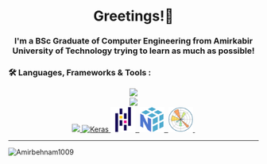 <h1 align="center"> Greetings!👋 </h1>
<h3 align="center">I'm a BSc Graduate of Computer Engineering from Amirkabir University of Technology trying to learn as much as possible!</h3>


### :hammer_and_wrench: Languages, Frameworks & Tools :


<p align="center">
  <a href="https://skillicons.dev">
    <img src="https://skillicons.dev/icons?i=python,c,cpp,java,html,css,js,php,react,wordpress" /><br>
    <img src="https://skillicons.dev/icons?i=mongodb,mysql,sqlite,arduino,gamemakerstudio,unity,git" /><br>
    <img src="https://skillicons.dev/icons?i=sklearn,tensorflow,pytorch" />
    <img width="50" height="50" alt="Keras" src="https://github.com/user-attachments/assets/f6c52b38-364b-44da-8c59-b421dd62e309" />
    <img src="https://github.com/devicons/devicon/blob/master/icons/pandas/pandas-original.svg" title="Pandas"  alt="Pandas" width="50" height="50"/>&nbsp;
    <img src="https://github.com/devicons/devicon/blob/master/icons/numpy/numpy-original.svg" title="Numpy"  alt="Numpy" width="50" height="50"/>&nbsp;
    <img src="https://github.com/devicons/devicon/blob/master/icons/matplotlib/matplotlib-original.svg" title="Matplotlib"  alt="Matplotlib" width="50" height="50"/>&nbsp;
    
    
  </a>
</p>
 
---

<!--
**Amirbehnam1009/Amirbehnam1009** is a ✨ _special_ ✨ repository because its `README.md` (this file) appears on your GitHub profile.

Here are some ideas to get you started:

- 🔭 I’m currently working on ...
- 🌱 I’m currently learning ...
- 👯 I’m looking to collaborate on ...
- 🤔 I’m looking for help with ...
- 💬 Ask me about ...
- 📫 How to reach me: ...
- 😄 Pronouns: ...
- ⚡ Fun fact: ...
-->

<p><img align="left" src="https://github-readme-stats.vercel.app/api/top-langs?username=Amirbehnam1009&show_icons=true&locale=en&layout=compact" alt="Amirbehnam1009" /></p>

